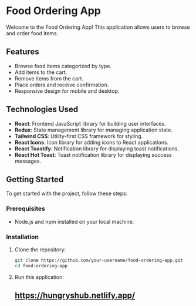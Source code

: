 # Food Ordering App

Welcome to the Food Ordering App! This application allows users to browse and order food items.

## Features

- Browse food items categorized by type.
- Add items to the cart.
- Remove items from the cart.
- Place orders and receive confirmation.
- Responsive design for mobile and desktop.

## Technologies Used

- **React**: Frontend JavaScript library for building user interfaces.
- **Redux**: State management library for managing application state.
- **Tailwind CSS**: Utility-first CSS framework for styling.
- **React Icons**: Icon library for adding icons to React applications.
- **React Toastify**: Notification library for displaying toast notifications.
- **React Hot Toast**: Toast notification library for displaying success messages.

## Getting Started

To get started with the project, follow these steps:

### Prerequisites

- Node.js and npm installed on your local machine.

### Installation

1. Clone the repository:

   ```bash
   git clone https://github.com/your-username/food-ordering-app.git
   cd food-ordering-app
2. Run this application:
   ## https://hungryshub.netlify.app/
